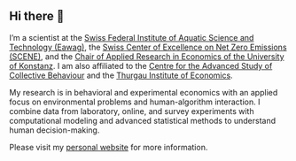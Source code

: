 ## Hi there 👋

I’m a scientist at the [Swiss Federal Institute of Aquatic Science and Technology (Eawag)](https://www.eawag.ch/en/), the [Swiss Center of Excellence on Net Zero Emissions (SCENE)](https://www.scene-project.ch/), and the [Chair of Applied Research in Economics of the University of Konstanz](https://www.wiwi.uni-konstanz.de/fischbacher/fischbacher/). I am also affiliated to the [Centre for the Advanced Study of Collective Behaviour](https://www.exc.uni-konstanz.de/collective-behaviour/) and the [Thurgau Institute of Economics](https://www.twi-kreuzlingen.ch/en/).

My research is in behavioral and experimental economics with an applied focus on environmental problems and human-algorithm interaction. I combine data from laboratory, online, and survey experiments with computational modeling and advanced statistical methods to understand human decision-making.

Please visit my [personal website](https://fdvorak.com) for more information.

<!--
**fdvorak/fdvorak** is a ✨ _special_ ✨ repository because its `README.md` (this file) appears on your GitHub profile.

Here are some ideas to get you started:

- 🔭 I’m currently working on ...
- 🌱 I’m currently learning ...
- 👯 I’m looking to collaborate on ...
- 🤔 I’m looking for help with ...
- 💬 Ask me about ...
- 📫 How to reach me: ...
- 😄 Pronouns: ...
- ⚡ Fun fact: ...
-->

